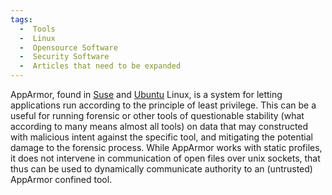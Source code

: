 ```yaml
---
tags:
  -  Tools
  -  Linux
  -  Opensource Software
  -  Security Software
  -  Articles that need to be expanded
---
```

AppArmor, found in [Suse](suse.md) and
[Ubuntu](ubuntu.md) Linux, is a system for letting applications
run according to the principle of least privilege. This can be a useful
for running forensic or other tools of questionable stability (what
according to many means almost all tools) on data that may constructed
with malicious intent against the specific tool, and mitigating the
potential damage to the forensic process. While AppArmor works with
static profiles, it does not intervene in communication of open files
over unix sockets, that thus can be used to dynamically communicate
authority to an (untrusted) AppArmor confined tool.